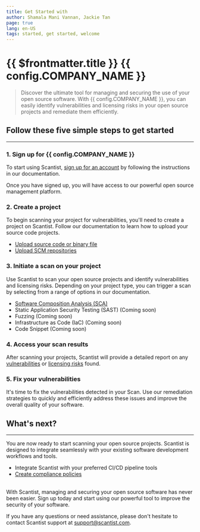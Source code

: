 ```yaml
---
title: Get Started with
author: Shamala Mani Vannan, Jackie Tan
page: true
lang: en-US
tags: started, get started, welcome
---
```


<script setup>
import { ref } from 'vue'
import { config } from '../../../companyConfig.js'
</script>

<ClientOnly>

# {{ $frontmatter.title }} {{ config.COMPANY_NAME }}

> Discover the ultimate tool for managing and securing the use of your open source software. With {{ config.COMPANY_NAME }}, you can easily identify vulnerabilities and licensing risks in your open source projects and remediate them efficiently.

## Follow these five simple steps to get started

<hr class="thick">

### 1. Sign up for {{ config.COMPANY_NAME }}

To start using Scantist, [sign up for an account](./Sign-up-for-Scantist) by following the instructions in our documentation.

Once you have signed up, you will have access to our powerful open source management platform.

### 2. Create a project

To begin scanning your project for vulnerabilities, you'll need to create a project on Scantist. Follow our documentation to learn how to upload your source code projects.

- [Upload source code or binary file](../Create-and-Manage-Project/Upload-Files-Directly)
- [Upload SCM repositories](../Create-and-Manage-Project/Add-SCM-Repositories)

### 3. Initiate a scan on your project

Use Scantist to scan your open source projects and identify vulnerabilities and licensing risks. Depending on your project type, you can trigger a scan by selecting from a range of options in our documentation.

- [Software Composition Analysis (SCA)](../SCA/)
- Static Application Security Testing (SAST) (Coming soon)
- Fuzzing (Coming soon)
- Infrastructure as Code (IaC) (Coming soon)
- Code Snippet (Coming soon)

### 4. Access your scan results

After scanning your projects, Scantist will provide a detailed report on any [vulnerabilities](../SCA/SCA-Vulnerabilities-Results.md) or [licensing risks](../SCA/SCA-Licenses.md) found.

### 5. Fix your vulnerabilities

It's time to fix the vulnerabilities detected in your Scan. Use our remediation strategies to quickly and efficiently address these issues and improve the overall quality of your software.

## What's next?

<hr class="thick">

You are now ready to start scanning your open source projects. Scantist is designed to integrate seamlessly with your existing software development workflows and tools.

- Integrate Scantist with your preferred CI/CD pipeline tools
- [Create compliance policies](../Compliance-Policy-Rules/)
  <br /><br />

With Scantist, managing and securing your open source software has never been easier. Sign up today and start using our powerful tool to improve the security of your software.

If you have any questions or need assistance, please don't hesitate to contact Scantist support at [support@scantist.com](mailto:support@scantist.com).
</ClientOnly>
